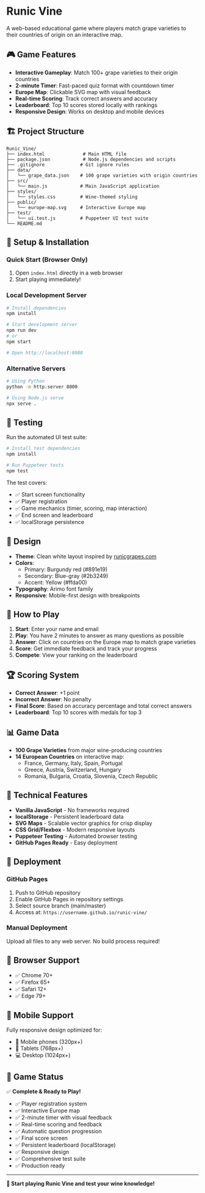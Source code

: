 # Runic Vine

A web-based educational game where players match grape varieties to their countries of origin on an interactive map.

## 🎮 Game Features

- **Interactive Gameplay**: Match 100+ grape varieties to their origin countries
- **2-minute Timer**: Fast-paced quiz format with countdown timer
- **Europe Map**: Clickable SVG map with visual feedback
- **Real-time Scoring**: Track correct answers and accuracy
- **Leaderboard**: Top 10 scores stored locally with rankings
- **Responsive Design**: Works on desktop and mobile devices

## 🏗️ Project Structure

```
Runic_Vine/
├── index.html              # Main HTML file
├── package.json            # Node.js dependencies and scripts
├── .gitignore             # Git ignore rules
├── data/
│   └── grape_data.json    # 100 grape varieties with origin countries
├── src/
│   └── main.js            # Main JavaScript application
├── styles/
│   └── styles.css         # Wine-themed styling
├── public/
│   └── europe-map.svg     # Interactive Europe map
├── test/
│   └── ui.test.js         # Puppeteer UI test suite
└── README.md
```

## 🚀 Setup & Installation

### Quick Start (Browser Only)
1. Open `index.html` directly in a web browser
2. Start playing immediately!

### Local Development Server
```bash
# Install dependencies
npm install

# Start development server
npm run dev
# or
npm start

# Open http://localhost:8080
```

### Alternative Servers
```bash
# Using Python
python -m http.server 8000

# Using Node.js serve
npx serve .
```

## 🧪 Testing

Run the automated UI test suite:

```bash
# Install test dependencies
npm install

# Run Puppeteer tests
npm test
```

The test covers:
- ✅ Start screen functionality
- ✅ Player registration
- ✅ Game mechanics (timer, scoring, map interaction)
- ✅ End screen and leaderboard
- ✅ localStorage persistence

## 🎨 Design

- **Theme**: Clean white layout inspired by [runicgrapes.com](https://runicgrapes.com/)
- **Colors**: 
  - Primary: Burgundy red (#891e19)
  - Secondary: Blue-gray (#2b3249)
  - Accent: Yellow (#ffda00)
- **Typography**: Arimo font family
- **Responsive**: Mobile-first design with breakpoints

## 🎯 How to Play

1. **Start**: Enter your name and email
2. **Play**: You have 2 minutes to answer as many questions as possible
3. **Answer**: Click on countries on the Europe map to match grape varieties
4. **Score**: Get immediate feedback and track your progress
5. **Compete**: View your ranking on the leaderboard

## 🏆 Scoring System

- **Correct Answer**: +1 point
- **Incorrect Answer**: No penalty
- **Final Score**: Based on accuracy percentage and total correct answers
- **Leaderboard**: Top 10 scores with medals for top 3

## 📊 Game Data

- **100 Grape Varieties** from major wine-producing countries
- **14 European Countries** on interactive map:
  - France, Germany, Italy, Spain, Portugal
  - Greece, Austria, Switzerland, Hungary
  - Romania, Bulgaria, Croatia, Slovenia, Czech Republic

## 🔧 Technical Features

- **Vanilla JavaScript** - No frameworks required
- **localStorage** - Persistent leaderboard data
- **SVG Maps** - Scalable vector graphics for crisp display
- **CSS Grid/Flexbox** - Modern responsive layouts
- **Puppeteer Testing** - Automated browser testing
- **GitHub Pages Ready** - Easy deployment

## 🚀 Deployment

### GitHub Pages
1. Push to GitHub repository
2. Enable GitHub Pages in repository settings
3. Select source branch (main/master)
4. Access at: `https://username.github.io/runic-vine/`

### Manual Deployment
Upload all files to any web server. No build process required!

## 🐛 Browser Support

- ✅ Chrome 70+
- ✅ Firefox 65+
- ✅ Safari 12+
- ✅ Edge 79+

## 📱 Mobile Support

Fully responsive design optimized for:
- 📱 Mobile phones (320px+)
- 📱 Tablets (768px+)
- 💻 Desktop (1024px+)

## 🎉 Game Status

✅ **Complete & Ready to Play!**

- ✅ Player registration system
- ✅ Interactive Europe map
- ✅ 2-minute timer with visual feedback
- ✅ Real-time scoring and feedback
- ✅ Automatic question progression
- ✅ Final score screen
- ✅ Persistent leaderboard (localStorage)
- ✅ Responsive design
- ✅ Comprehensive test suite
- ✅ Production ready

---

**🍷 Start playing Runic Vine and test your wine knowledge!**